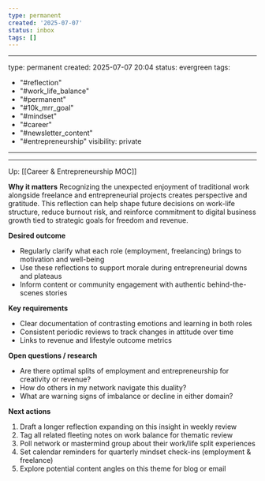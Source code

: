 ```yaml
---
type: permanent
created: '2025-07-07'
status: inbox
tags: []
---
```




---
type: permanent
created: 2025-07-07 20:04
status: evergreen
tags:
  - "#reflection"
  - "#work_life_balance"
  - "#permanent"
  - "#10k_mrr_goal"
  - "#mindset"
  - "#career"
  - "#newsletter_content"
  - "#entrepreneurship"
visibility: private
---

---

Up: [[Career & Entrepreneurship MOC]]


**Why it matters** Recognizing the unexpected enjoyment of traditional work alongside freelance and entrepreneurial projects creates perspective and gratitude. This reflection can help shape future decisions on work-life structure, reduce burnout risk, and reinforce commitment to digital business growth tied to strategic goals for freedom and revenue.

**Desired outcome**

- Regularly clarify what each role (employment, freelancing) brings to motivation and well-being
- Use these reflections to support morale during entrepreneurial downs and plateaus
- Inform content or community engagement with authentic behind-the-scenes stories

**Key requirements**

- Clear documentation of contrasting emotions and learning in both roles
- Consistent periodic reviews to track changes in attitude over time
- Links to revenue and lifestyle outcome metrics

**Open questions / research**

- Are there optimal splits of employment and entrepreneurship for creativity or revenue?
- How do others in my network navigate this duality?
- What are warning signs of imbalance or decline in either domain?

**Next actions**

1. Draft a longer reflection expanding on this insight in weekly review
2. Tag all related fleeting notes on work balance for thematic review
3. Poll network or mastermind group about their work/life split experiences
4. Set calendar reminders for quarterly mindset check-ins (employment & freelance)
5. Explore potential content angles on this theme for blog or email



